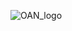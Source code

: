 
![OAN_logo]([https://drive.google.com/file/d/1NnTWwwYJ6c0OcDorvuQpfoDYufhR5xuv/view?usp=sharing](https://drive.google.com/file/d/1NnTWwwYJ6c0OcDorvuQpfoDYufhR5xuv/view?usp=sharing))
